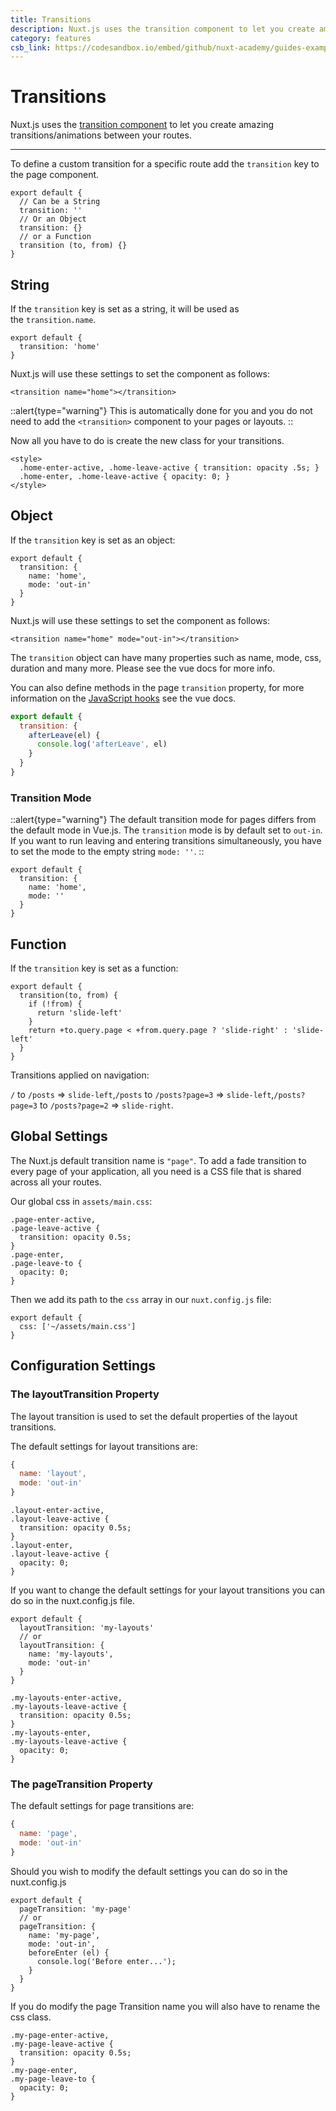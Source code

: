 ```yaml
---
title: Transitions
description: Nuxt.js uses the transition component to let you create amazing transitions/animations between your routes.
category: features
csb_link: https://codesandbox.io/embed/github/nuxt-academy/guides-examples/tree/master/03_features/05_transitions?fontsize=14&hidenavigation=1&theme=dark
---
```

# Transitions

Nuxt.js uses the [transition component](http://vuejs.org/v2/guide/transitions.html#Transitioning-Single-Elements-Components) to let you create amazing transitions/animations between your routes.

---

To define a custom transition for a specific route add the `transition` key to the page component.

```js{}[pages/index.vue]
export default {
  // Can be a String
  transition: ''
  // Or an Object
  transition: {}
  // or a Function
  transition (to, from) {}
}
```

## String

If the `transition` key is set as a string, it will be used as the `transition.name`.

```js{}[pages/index.vue]
export default {
  transition: 'home'
}
```

Nuxt.js will use these settings to set the component as follows:

```html{}[pages/index.vue]
<transition name="home"></transition>
```

::alert{type="warning"}
This is automatically done for you and you do not need to add the `<transition>` component to your pages or layouts.
::

Now all you have to do is create the new class for your transitions.

```html{}[pages/index.vue]
<style>
  .home-enter-active, .home-leave-active { transition: opacity .5s; }
  .home-enter, .home-leave-active { opacity: 0; }
</style>
```

## Object

If the `transition` key is set as an object:

```js{}[pages/index.vue]
export default {
  transition: {
    name: 'home',
    mode: 'out-in'
  }
}
```

Nuxt.js will use these settings to set the component as follows:

```html{}[pages/index.vue]
<transition name="home" mode="out-in"></transition>
```

The `transition` object can have many properties such as name, mode, css, duration and many more. Please see the vue docs for more info.

You can also define methods in the page `transition` property, for more information on the [JavaScript hooks](https://vuejs.org/v2/guide/transitions.html#JavaScript-Hooks) see the vue docs.

```js
export default {
  transition: {
    afterLeave(el) {
      console.log('afterLeave', el)
    }
  }
}
```

### Transition Mode

::alert{type="warning"}
The default transition mode for pages differs from the default mode in Vue.js. The `transition` mode is by default set to `out-in`. If you want to run leaving and entering transitions simultaneously, you have to set the mode to the empty string `mode: ''`.
::

```js{}[pages/index.vue]
export default {
  transition: {
    name: 'home',
    mode: ''
  }
}
```

## Function

If the `transition` key is set as a function:

```js{}[pages/index.vue]
export default {
  transition(to, from) {
    if (!from) {
      return 'slide-left'
    }
    return +to.query.page < +from.query.page ? 'slide-right' : 'slide-left'
  }
}
```

Transitions applied on navigation:

`/` to `/posts` => `slide-left`,`/posts` to `/posts?page=3` => `slide-left`,`/posts?page=3` to `/posts?page=2` => `slide-right`.

## Global Settings

The Nuxt.js default transition name is `"page"`. To add a fade transition to every page of your application, all you need is a CSS file that is shared across all your routes.

Our global css in `assets/main.css`:

```css{}[assets/main.css]
.page-enter-active,
.page-leave-active {
  transition: opacity 0.5s;
}
.page-enter,
.page-leave-to {
  opacity: 0;
}
```

Then we add its path to the `css` array in our `nuxt.config.js` file:

```js{}[nuxt.config.js]
export default {
  css: ['~/assets/main.css']
}
```

## Configuration Settings

### The layoutTransition Property

The layout transition is used to set the default properties of the layout transitions.

The default settings for layout transitions are:

```js
{
  name: 'layout',
  mode: 'out-in'
}
```

```css{}[assets/main.css]
.layout-enter-active,
.layout-leave-active {
  transition: opacity 0.5s;
}
.layout-enter,
.layout-leave-active {
  opacity: 0;
}
```

If you want to change the default settings for your layout transitions you can do so in the nuxt.config.js file.

```js{}[nuxt.config.js]
export default {
  layoutTransition: 'my-layouts'
  // or
  layoutTransition: {
    name: 'my-layouts',
    mode: 'out-in'
  }
}
```

```css{}[assets/main.css]
.my-layouts-enter-active,
.my-layouts-leave-active {
  transition: opacity 0.5s;
}
.my-layouts-enter,
.my-layouts-leave-active {
  opacity: 0;
}
```

### The pageTransition Property

The default settings for page transitions are:

```js
{
  name: 'page',
  mode: 'out-in'
}
```

Should you wish to modify the default settings you can do so in the nuxt.config.js

```js{}[nuxt.config.js]
export default {
  pageTransition: 'my-page'
  // or
  pageTransition: {
    name: 'my-page',
    mode: 'out-in',
    beforeEnter (el) {
      console.log('Before enter...');
    }
  }
}
```

If you do modify the page Transition name you will also have to rename the css class.

```css{}[assets/main.css]
.my-page-enter-active,
.my-page-leave-active {
  transition: opacity 0.5s;
}
.my-page-enter,
.my-page-leave-to {
  opacity: 0;
}
```
